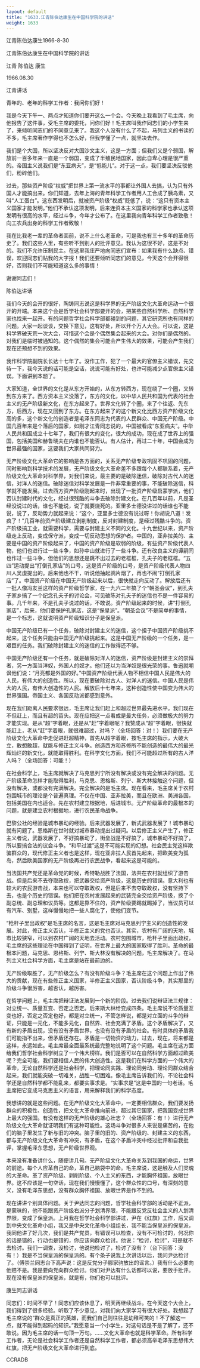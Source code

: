 ```yaml
---
layout: default
title: "1633.江青陈伯达康生在中国科学院的讲话"
weight: 1633
---
```


江青陈伯达康生1966-8-30

江青陈伯达康生在中国科学院的讲话

江青 陈伯达 康生

1966.08.30

江青讲话

青年的、老年的科学工作者：我问你们好！

我是今天下午一、两点才知道你们要开这么一个会。今天晚上我看到了毛主席，向他报告了这件事，受毛主席的委托，问你们好！毛主席叫我作同志们的小学生来了，来倾听同志们的不同意见来了。我这个人没有什么了不起，马列主义的书读的不多，毛主席著作学得也不怎么好，但我学懂了一点，就坚决去作。

我们是个大国，所以坚决反对大国沙文主义，这是一方面；但我们又是个弱国，解放前一百多年来一直是一个弱国，变成了半殖民地国家，因此自卑心理是很严重的。帝国主义说我们是“东亚病夫”，是“低能儿”。对于这一点，我们要坚决反驳他们，粉碎他们。

过去，那些资产阶级“权威”把世界上第一流水平的事都让外国人去搞，认为只有外国人才能搞出来。你们知道，去年上海的青年科学工作者用人工合成了胰岛素，又叫“人工蛋白”。这东西发明后，就被资产阶级“权威”贬低了，说：“这只有资本主义国家才能发明。”他们不承认这项发明，后来连资本主义国家的科学家也承认这项发明有很高的水平，经过斗争，今年才公布了。在这里我向青年科学工作者致敬！向工农兵出身的科学工作者致敬！

我在比我老一辈的革命者面前，说不上什么老革命，可是我也有三十多年的革命历史了。我们这些人里，有些听不到别人的批评意见。我认为这很不好，这是不对的。我们不允许压制民主。在这里我庄严地向同志们宣布：如果我有什么缺点、错误，欢迎同志们贴我的大字报！我们还要倾听同志们的意见，今天这个会开得很好，否则我们不可能知道这么多的事情！

谢谢同志们！

陈伯达讲话

我们今天的会开的很好，陶铸同志说这是科学界的无产阶级文化大革命运动一个很开的开端。本来这个会是哲学社会科学部要开的会，把某些自然科学所、自然科学家也找来一起开。有的问题哲学社会科学部都碰到的问题，其它研究所也有同样的问题。大家一起谈谈，交换下意见，这有好处，所以开个万人大会。可以说，这是科学界破天荒一次大会，可惜这个会是个偶然集会起来的大会。对你们是偶然的。对我们是临时被通知的。这个偶然的集会可能会产生伟大的效果，可能会产生我们现在还预想不到的效果。

我作科学院副院长长达十七年了。没作工作，犯了一个最大的官僚主义错误，先交待一下，我今天说的话可能是空话，说说可能有好处，也许可能减少点官僚主义错误。下面讲到本题了。

大家知道，全世界的文化是从东方开始的，从东方转西方，现在绕了一个圈，又转到东方来了。西方资本主义没落了，东方的文化，以中华人民共和国为代表的社会主义的无产阶级新文化，在东方起来了。世界文化转了个圈，来了个往返、先东方，后西方，现在又回到了东方。在东方起来了的这个新文化比西方资产阶级文化高的多，这个新文化的创造者是毛泽东同志为代表的人民群众、中国无产阶级。中国几百年来是个落后的国家，如刚才江青同志说的，中国被看成“东亚病夫”。中华人民共和国成立十七年了，我们有很大的变化，很大的成功，现在成了世界上的强国，包括美国和赫鲁晓夫在内谁也不能否认。有人估计，再过二十年，中国会成为世界最强的国家，这要我们大家共同努力。

无产阶级文化大革命它的影响是各方面的，关系无产阶级专政巩固不巩固的问题，同时影响到科学技术的发展，无产阶级文化大革命差不多跟每个人都联系着，无产阶级文化大革命对科学界，对我们来说，最主要的是破除迷信，破除对古代人的迷信，对洋人的迷信。破除迷信对科学发展是一件非常重要的事，不能破除迷信，科学就不能发展。过去西方资产阶级刚起来时，出现了一批资产阶级启蒙学派，他们否认封建时代的文化，经过很残酷的斗争去破除封建文化。在几百年以前，凡是圣经没说过的话，谁也不能说，说了就要烧死的。亚里多士德没讲过的话谁也不能说，说了，反动势力就起来说：“这个，亚里多士德没有说过呀！你胡说八道！发疯了！”几百年前资产阶级建立剥削制度，反对封建制度，是经过残酷斗争的。资产阶级搞工业，就需要科学，需要与封建主义不同的文化。十九世纪以来，资产阶级走上反动，变成保守派，变成一切反动思想的保护者。中国的，亚非拉美的、主要是中国的资产阶级起来了，中国的资产阶级是软弱的阶级，有些资产阶级代表人物，他们也进行过一些斗争，如孙中山就进行了一些斗争。还有改良主义的谭嗣同也作过一些斗争，但他们的思想还是跳不出过去的老框框，孔夫子的老框框。“五四”运动提出“打倒孔家店”的口号，这是资产阶级的口号，是资产阶级代表人物四川人吴虔提出的。后来他也不干，听说他抽起鸦片烟了，再也不闹“打倒孔家店”了。中国资产阶级在中国无产阶级起来以后，很快就走向反动了。解放后还有一批人像冯友兰这样的资产阶级哲学家，在一九六二年搞了个“朝圣会议”，到孔夫子家乡搞了一个纪念孔夫子的讨论会，可见破陈对孔夫子的迷信也不是一件容易的事。几千年来，不是孔夫子说过的话，不敢说。资产阶级起来的时候，讲“打倒孔家店”，后来，他们要保护孔家店，这是“保皇派”。“朝圣会议”不是简单的事情，是一个标志，这就说明资产阶级知识分子是保皇派。

中国无产阶级已有一个任务，破除对封建主义的迷信，这个担子中国资产阶级挑不起来，这个任务只能由中国无产阶级挑起来。这是中国无产阶级的一个任务，是一艰巨的任务。我们破除封建主义的迷信的工作做得还不够。

中国无产阶级还有一个任务，就是破除对洋人的迷信，资产阶级是封建主义的崇拜者，另一方面当洋奴，外国人的奴才。他们还以为当洋奴是很光荣的事。鲁迅就嘲讽他们说：“月亮都是外国的好。”中国资产阶级代表人物不相信中国人民是伟大的人民，有伟大的创造性。所以，现在要破除对古人、对洋人的迷信。中国人民是伟大的人民，有伟大创造性的人民。解放后十七年来，这种创造性使中国变为伟大的世界强国。帝国主义、各国反动派都感到意外。

现在我们距离人民要求很远，毛主席让我们赶上和超过世界最先进水平。我们现在不但赶上，而且有超的苗头。现在应把这一点看成是最大任务，必须做极大的努力才能实现。是从“超”字着眼，还是从“赶”字着眼呢？我赞成从“超”字着眼，很快就能赶上，老从“赶”字着眼，就很难超过，对吗？（全场回答：对！）我们要在无产阶级文化大革命中走促进赶超精神，首先从超字着眼，按毛主席的指示，大破大立，敢想敢超，就能与修正主义斗争。创造西方和苏修所不能创造的最伟大的最光辉灿烂的新文化，就能取得胜利。在科学文化方面，我们不可能超过所有的古人洋人吗？（全场回答：可能！）

在社会科学上，毛主席就解决了马克思列宁所没有解决或没有完全解决的问题。无产阶级革命怎样才能取得胜利，马克思、恩格斯、列宁、斯大林接触这个问题，但没有解决，或都没有完满解决。完全解决的是毛主席。现在看来，毛主席关于农村包围城市的理论是个普遍真理。不仅在中国、亚非拉美，而且在欧洲、美洲各国，包括美国在内也适合。先在农村建立根据地，后进城市。无产阶级革命的最根本的问题，就是建立农村根据地，进行农民革命战争。

巴黎公社的经验是城市暴动的经验。后来武器发展了，新式武器发展了！城市暴动就有问题了。恩格斯在世时就对城市暴动提出过疑问。以后修正主义产生了，修正主义者说，武器发展了，不好搞暴动了，街垒战是不好搞了，城市暴动不好搞了，所以要搞合法的议会斗争。“和平过渡”这是不可能实现的幻想。社会民主党这样欺骗群众的，现代修正主义者也是这样，现在亚非拉人民首先起来，把欧美变为孤岛，然后欧美国家的无产阶级再进行农民战争，看起来这是可能的。

当法国共产党还是革命党的时候，希特勒战胜了法国，法共在农村就组织了游击战。但是后来不去夺取政权，把武器交给资产阶级，这是历史的错误。意大利也有较大的农民游击战，本来也可以夺取政权，但是后来不去夺取政权，没有坚持下去，也是个历史的错误。他们把在农村发展起来的武装完全交给资产阶级，换了个副总统、副总理和议员等。这都是靠不住的，资产阶级要踢就踢掉了，当议员可以有汽车、别墅，这样慢慢地把一些人腐化了，使他们变节。

“枪杆子里出政权”是毛主席的名言，这是毛主席对马克思列宁主义的创造性的发展。对此，修正主义否认，半修正主义的党也否认。其实，农村有广阔的天地，城市比较狭窄，可以到农村广阔的天地去活动。农村包围城市，枪杆子里面出政权，毛主席的这些理论在中国得到了证明，在世界上最大的国家取得了胜利。革命的最根本问题，马克思、恩格斯、列宁、斯大林没有解决的问题，毛主席解决了。在马列主义社会科学方面，毛主席是站在最前边的。

无产阶级取胜了，无产阶级怎么？有没有阶级斗争？毛主席在这个问题上作出了伟大的贡献，现在有些修正主义国家，半修正主义国家，否认阶级斗争，其实那里的阶级斗争很厉害，越否认，越厉害。

在哲学问题上，毛主席把辩证法发展到一个新的阶段。过去我们说辩证法三规律：对立统一、质量互变、否定之否定。后来斯大林给变成四条。毛主席说不论质量互变也好，否定之否定也好，都是对立统一，不管怎样说，都是对立面的斗争的辩证，只能是一元化，不能多元化，自然界、社会充满了矛盾。这个矛盾解决了，又有新的矛盾出现，没有没有矛盾世界，也没有没有矛盾的社会。有时具体的矛盾我们可能指不出来，但矛盾还存在。矛盾是一切物资的动力，过去，现在，将来都是这样，永远如此。毛主席最全面最系统最完整地说明了这个问题。毛主席在这方面给我们哲学社会科学树立了一个伟大榜样。我们是否可以在自然科学方面超过欧美呢？完全可能，我们要相信人民的伟大创造性。这是我们在科学方面的一个伟大的革命，无论自然科学还是社会科学，把理论同实践、理论同劳动、理论同群众结合起来，我们就能突破一切难关，战胜一切困难。像毛主席告诉我们的，不论社会科学还是自然科学都不能乱来，都要实事求是。“实事求是”这是中国的一句老话。毛主席把它变成马克思主义的语言，用来解释我们的科学态度。

我想讲的就是这些问题。在无产阶级文化大革命中，一定要相信群众，我们要发扬群众的积极性、创造性，把文化大革命推向前进，超过其它国家，把我国变成世界上最大的强国。有没有这样的无产阶级的雄心壮志？（全场回答：有！）进行无产阶级文化大革命就证明我们有这种可能性。这场斗争对很多人来说是痛苦的，在他们的脑子里发生了新与旧的冲突。脑子里的旧的、资产阶级的、封建主义的东西，都与无产阶级文化大革命有冲突，有矛盾，在这个矛盾冲突中经过批评和自我批评，掌握毛泽东思想，无产阶级世界观。

本来没有准备讲什么，随便讲几句。无产阶级文化大革命关系到我国的命运，世界的前途。每个人应革自己的命，革自己脑袋中的命。毛主席说，这是触及人们灵魂的大革命。革了资产阶级、剥削阶级、个人主义的东西，才能胸怀祖国，放眼世界。这不应该是一句空话，现在我们慢慢懂了，这个群众性的口号，有深刻的意义，没有毛泽东思想，没有群众胸怀祖国、放眼世界是作不到的。

现在讲讲个别具体问题。关于尹达同志的问题，哲学社会科学部的活动是不正派，是蒙昧的，他不能跟资产阶级右派分子划清界限，不能跟反党反社会主义的人划清界限，变成了保皇派。上月我在哲学社会科学部讲过，尹在《红旗》工作，后又调到中央文化革命小组，我又是中央文化革命小组组长，我不能当保皇派的保皇派，我同他讲了好几次，我们是共产党员，有错误可以检查，没有不可检讨的，何况你的话是错的，行动也是错的，你应该向群众检讨。他说：“检讨，检讨”，可是就不去检讨。我们一调查，没检讨，他说他检讨了，检讨了没有？（台下回答：没有！）我是不当保皇派的保皇派的。有个条子说我上次讲话以后，我问尹达检讨了。（傅崇兰同志台下高声说：这是反党分子郦家驹放出的谣言。）我有什么必要向他赔不是。我是要向党向群众检讨。你们对尹达有什么话都可以说，要放手批评。现在没有保皇派的保皇派，就是有，你们也可以批评。

康生同志讲话

同志们：时间不早了！同志们应该休息了，明天再继续战斗。在今天这个大会上，我们得到了很多经验。听取了不少意见，对我们向大家学习有很大好处。我想起了毛主席说的“群众是真正的英雄，而我们自己则往往是幼稚可笑的！不了解这一点，就不能得到起码的知识。”我愿意当一个小学生，对这句话是不是了解了，还不敢说。因为毛主席的话一句顶一万句。……文化大革命也就是科学革命。所有科学工作者，无论是社会科学工作者还是自然科学工作者，都必须高举毛泽东思想伟大红旗，把无产阶级文化大革命进行到底。

CCRADB


